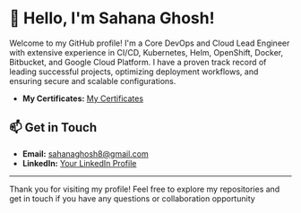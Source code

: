 # 👋 Hello, I'm Sahana Ghosh!

Welcome to my GitHub profile! I'm a Core DevOps and Cloud Lead Engineer with extensive experience in CI/CD, Kubernetes, Helm, OpenShift, Docker, Bitbucket, and Google Cloud Platform. I have a proven track record of leading successful projects, optimizing deployment workflows, and ensuring secure and scalable configurations. 
- **My Certificates:** [My Certificates](https://github.com/saghosh8/CERTIFICATES)

## 📫 Get in Touch

- **Email:** sahanaghosh8@gmail.com
- **LinkedIn:** [Your LinkedIn Profile](https://www.linkedin.com/in/ghoshsahana/)

---

Thank you for visiting my profile! Feel free to explore my repositories and get in touch if you have any questions or collaboration opportunity 
